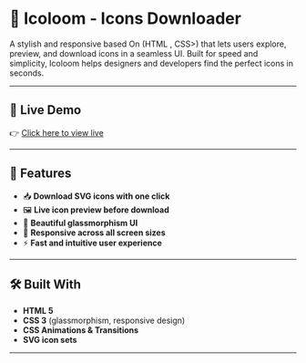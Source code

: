 # 🎨 Icoloom - Icons Downloader

A stylish and responsive  based On (HTML , CSS>) that lets users explore, preview, and download icons in a seamless UI. Built for speed and simplicity, Icoloom helps designers and developers find the perfect icons in seconds.

---

## 🔗 Live Demo

👉 [Click here to view live](https://project-icoloom-iconsdownloader-04.netlify.app)

---

## 🚀 Features

- 📥 **Download SVG icons with one click**
- 🖼️ **Live icon preview before download**
- 🧊 **Beautiful glassmorphism UI**
- 📱 **Responsive across all screen sizes**
- ⚡ **Fast and intuitive user experience**

---

## 🛠️ Built With
- **HTML 5**
- **CSS 3** (glassmorphism, responsive design)
- **CSS Animations & Transitions**
- **SVG icon sets**

---

